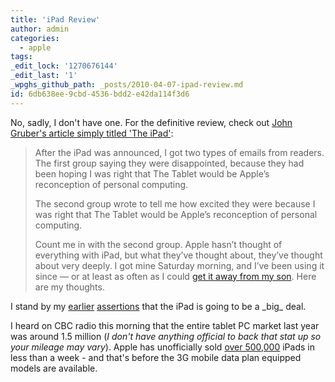 ```yaml
---
title: 'iPad Review'
author: admin
categories:
  - apple
tags: 
_edit_lock: '1270676144'
_edit_last: '1'
_wpghs_github_path: _posts/2010-04-07-ipad-review.md
id: 6db638ee-9cbd-4536-bdd2-e42da114f3d6
---
```

<p>No, sadly, I don't have one.  For the definitive review, check out <a href="http://daringfireball.net/2010/04/the_ipad">John Gruber's article simply titled 'The iPad'</a>:</p>
<blockquote><p>After the iPad was announced, I got two types of emails from readers. The first group saying they were disappointed, because they had been hoping I was right that The Tablet would be Apple’s reconception of personal computing.</p>
<p>The second group wrote to tell me how excited they were because I was right that The Tablet would be Apple’s reconception of personal computing.</p>
<p>Count me in with the second group. Apple hasn’t thought of everything with iPad, but what they’ve thought about, they’ve thought about very deeply. I got mine Saturday morning, and I’ve been using it since — or at least as often as I could <a href="http://www.flickr.com/photos/gruber/4487367853/">get it away from my son</a>. Here are my thoughts.</p></blockquote>
<p>I stand by my <a href="https://chrisenns.com/2010/01/28/waa-waa-ipad-is-such-a-fail/">earlier</a> <a href="https://chrisenns.com/2010/01/30/one-more-ipad-post/">assertions</a> that the iPad is going to be a _big_ deal.</p>
<p>I heard on CBC radio this morning that the entire tablet PC market last year was around 1.5 million (<em>I don't have anything official to back that stat up so your mileage may vary</em>).  Apple has unofficially sold <a href="http://labs.chitika.com/ipad/">over 500,000</a> iPads in less than a week - and that's before the 3G mobile data plan equipped models are available.</p>
